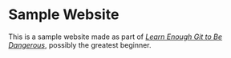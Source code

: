 # Sample Website

This is a sample website made as part of [*Learn Enough Git to Be Dangerous*](http://learnenough.com/git-tutorial), possibly the greatest beginner.
